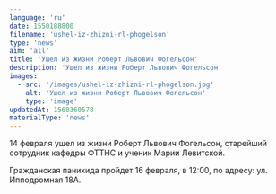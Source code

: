 ```yaml
---
language: 'ru'
date: 1550188800
filename: 'ushel-iz-zhizni-rl-phogelson'
type: 'news'
aim: 'all'
title: 'Ушел из жизни Роберт Львович Фогельсон'
description: 'Ушел из жизни Роберт Львович Фогельсон'
images:
  - src: '/images/ushel-iz-zhizni-rl-phogelson.jpg'
    alt: 'Ушел из жизни Роберт Львович Фогельсон'
    type: 'image'
updatedAt: 1568360578
materialType: 'news'
---
```

14 февраля ушел из жизни Роберт Львович Фогельсон, старейший сотрудник кафедры ФТТНС и ученик Марии Левитской.

Гражданская панихида пройдет 16 февраля, в 12:00, по адресу: ул. Ипподромная 18А.
